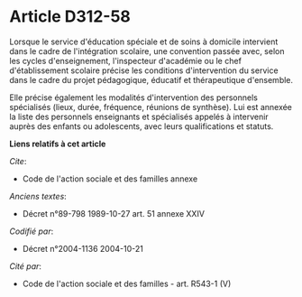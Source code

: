 # Article D312-58

Lorsque le service d'éducation spéciale et de soins à domicile intervient dans le cadre de l'intégration scolaire, une
convention passée avec, selon les cycles d'enseignement, l'inspecteur d'académie ou le chef d'établissement scolaire précise
les conditions d'intervention du service dans le cadre du projet pédagogique, éducatif et thérapeutique d'ensemble.

Elle précise également les modalités d'intervention des personnels spécialisés (lieux, durée, fréquence, réunions de
synthèse). Lui est annexée la liste des personnels enseignants et spécialisés appelés à intervenir auprès des enfants ou
adolescents, avec leurs qualifications et statuts.

**Liens relatifs à cet article**

_Cite_:

  - Code de l'action sociale et des familles annexe

_Anciens textes_:

  - Décret n°89-798 1989-10-27 art. 51 annexe XXIV

_Codifié par_:

  - Décret n°2004-1136 2004-10-21

_Cité par_:

  - Code de l'action sociale et des familles - art. R543-1 (V)
